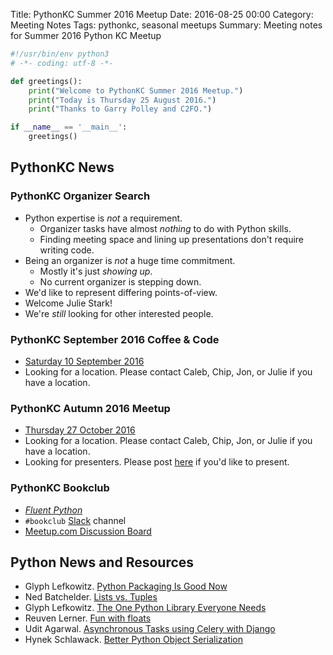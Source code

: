 Title: PythonKC Summer 2016 Meetup
Date: 2016-08-25 00:00
Category: Meeting Notes
Tags: pythonkc, seasonal meetups
Summary: Meeting notes for Summer 2016 Python KC Meetup

```python
#!/usr/bin/env python3
# -*- coding: utf-8 -*-

def greetings():
    print("Welcome to PythonKC Summer 2016 Meetup.")
    print("Today is Thursday 25 August 2016.")
    print("Thanks to Garry Polley and C2FO.")

if __name__ == '__main__':
    greetings()
```

## PythonKC News

### PythonKC Organizer Search
* Python expertise is _not_ a requirement.
    * Organizer tasks have almost _nothing_ to do with Python skills.
    * Finding meeting space and lining up presentations don't require writing code.
* Being an organizer is _not_ a huge time commitment.
    * Mostly it's just _showing up_.
    * No current organizer is stepping down.
* We'd like to represent differing points-of-view.
* Welcome Julie Stark!
* We're _still_ looking for other interested people.

### PythonKC September 2016 Coffee & Code

* [Saturday 10 September 2016](http://www.meetup.com/pythonkc/events/232044668/)
* Looking for a location. Please contact Caleb, Chip, Jon, or Julie if you have a location.

### PythonKC Autumn 2016 Meetup

* [Thursday 27 October 2016](http://www.meetup.com/pythonkc/events/233362622/)
* Looking for a location. Please contact Caleb, Chip, Jon, or Julie if you have a location.
* Looking for presenters. Please post [here](http://www.meetup.com/pythonkc/messages/boards/thread/49947683) if you'd like to present.

### PythonKC Bookclub
* [_Fluent Python_](http://shop.oreilly.com/product/0636920032519.do)
* `#bookclub` [Slack](https://pykc-slackipy.herokuapp.com/) channel
* [Meetup.com Discussion Board](http://www.meetup.com/pythonkc/messages/boards/thread/49656306)

## Python News and Resources
* Glyph Lefkowitz. [Python Packaging Is Good Now](https://glyph.twistedmatrix.com/2016/08/python-packaging.html)
* Ned Batchelder. [Lists vs. Tuples](http://nedbatchelder.com/blog/201608/lists_vs_tuples.html)
* Glyph Lefkowitz. [The One Python Library Everyone Needs](https://glyph.twistedmatrix.com/2016/08/attrs.html)
* Reuven Lerner. [Fun with floats](http://blog.lerner.co.il/fun-with-floats/)
* Udit Agarwal. [Asynchronous Tasks using Celery with Django](https://www.codementor.io/python/tutorial/asynchronous-tasks-using-celery-with-django)
* Hynek Schlawack. [Better Python Object Serialization](https://hynek.me/articles/serialization/)
